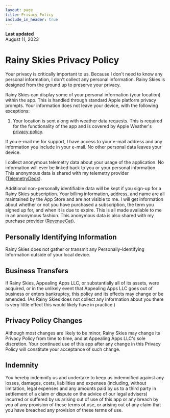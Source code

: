 ```yaml
---
layout: page
title: Privacy Policy
include_in_header: true
---
```


**Last updated**  
August 11, 2023

# Rainy Skies Privacy Policy
Your privacy is critically important to us. Because I don't need to know any personal information, I don't collect any personal information. Rainy Skies is designed from the ground up to preserve your privacy.

Rainy Skies can display some of your personal information (your location) within the app. This is handled through standard Apple platform privacy prompts. Your information does not leave your device, with the following exceptions:

1. Your location is sent along with weather data requests. This is required for the functionality of the app and is covered by Apple Weather's [privacy policy](https://www.apple.com/legal/privacy/data/en/weather/).

If you e-mail me for support, I have access to your e-mail address and any information you include in your e-mail. No other personal data leaves your device. 

I collect anonymous telemetry data about your usage of the application. No information will ever be linked back to you or your personal information. This anonymous data is shared with my telemetry provider ([TelemetryDeck](https://telemetrydeck.com/privacy/)).

Additional non-personally identifiable data will be kept if you sign-up for a Rainy Skies subscription. Your billing information, address, and name are all maintained by the App Store and are not visible to me. I will get information about whether or not you have purchased a subscription, the term you signed up for, and when it is due to expire. This is all made available to me in an anonymous fashion. This anonymous data is also shared with my purchase provider ([RevenueCat](https://www.revenuecat.com/dpa)).

## Personally Identifying Information
Rainy Skies does not gather or transmit any Personally-Identifying Information outside of your local device. 

## Business Transfers
If Rainy Skies, Appealing Apps LLC, or substantially all of its assets, were acquired, or in the unlikely event that Appealing Apps LLC goes out of business or enters bankruptcy, this policy and its effects may change or be amended. (As Rainy Skies does not collect any information about you there is very little effect this would likely have in practice.)

## Privacy Policy Changes
Although most changes are likely to be minor, Rainy Skies may change its Privacy Policy from time to time, and at Appealing Apps LLC's sole discretion. Your continued use of this app after any change in this Privacy Policy will constitute your acceptance of such change.

## Indemnity
You hereby indemnify us and undertake to keep us indemnified against any losses, damages, costs, liabilities and expenses (including, without limitation, legal expenses and any amounts paid by us to a third party in settlement of a claim or dispute on the advice of our legal advisers) incurred or suffered by us arising out of use of this app or any breach by you of any provision of these terms of use, or arising out of any claim that you have breached any provision of these terms of use.
